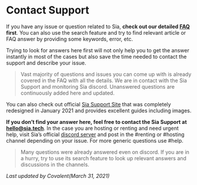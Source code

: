 # Contact Support
If you have any issue or question related to Sia, **check out our detailed [FAQ](/help/faq/index.html) first**. You can also use the search feature and try to find relevant article or FAQ answer by providing some keywords, error, etc.

Trying to look for answers here first will not only help you to get the answer instantly in most of the cases but also save the time needed to contact the support and describe your issue.

> Vast majority of questions and issues you can come up with is already covered in the FAQ with all the details. We are in contact with the Sia Support and monitoring Sia discord. Unanswered questions are continuously added here and updated.

You can also check out official [Sia Support Site](https://support.sia.tech/) that was completely redesigned in January 2021 and provides excellent guides including images.

**If you don’t find your answer here, feel free to contact the Sia Support at hello@sia.tech**. In the case you are hosting or renting and need urgent help, visit Sia’s official [discord server](https://discord.gg/invite/sia) and post in the #renting or #hosting channel depending on your issue. For more generic questions use #help.

> Many questions were already answered even on discord. If you are in a hurry, try to use its search feature to look up relevant answers and discussions in the channels.

*Last updated by Covalent(March 31, 2021)*

